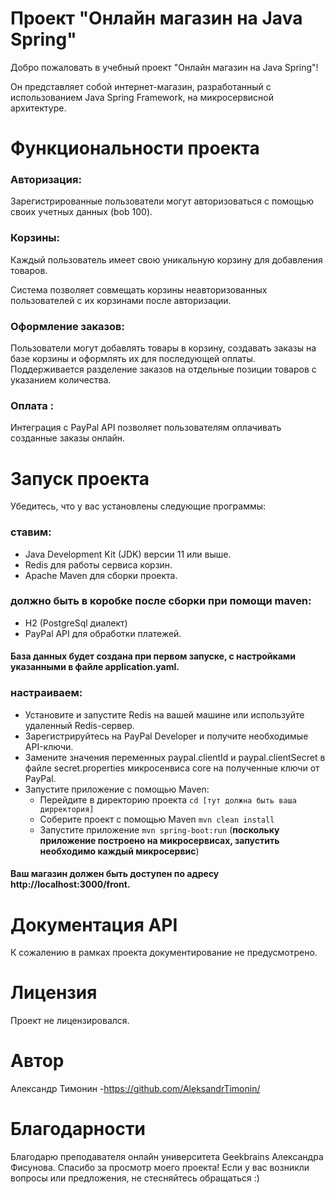 # Проект "Онлайн магазин на Java Spring"

Добро пожаловать в учебный проект "Онлайн магазин на Java Spring"! 

Он представляет собой интернет-магазин, 
разработанный с использованием Java Spring Framework, 
на микросервисной архитектуре.

# Функциональности проекта

### Авторизация:

Зарегистрированные пользователи могут авторизоваться с помощью своих учетных данных (bob 100).

### Корзины:

Каждый пользователь имеет свою уникальную корзину для добавления товаров.

Система позволяет совмещать корзины неавторизованных пользователей с их корзинами после авторизации.

### Оформление заказов:

Пользователи могут добавлять товары в корзину, создавать заказы на базе корзины и оформлять их для последующей оплаты.
Поддерживается разделение заказов на отдельные позиции товаров с указанием количества.

### Оплата :

Интеграция с PayPal API позволяет пользователям оплачивать созданные заказы онлайн.

# Запуск проекта

Убедитесь, что у вас установлены следующие программы:

### ставим:

+ Java Development Kit (JDK) версии 11 или выше.
+ Redis для работы сервиса корзин.
+ Apache Maven для сборки проекта.


### должно быть в коробке после сборки при помощи maven:

+ H2 (PostgreSql диалект) 
+ PayPal API для обработки платежей.

#### База данных будет создана при первом запуске, с настройками указанными в файле application.yaml.

### настраиваем:

+ Установите и запустите Redis на вашей машине или используйте удаленный Redis-сервер.
+ Зарегистрируйтесь на PayPal Developer и получите необходимые API-ключи.
+ Замените значения переменных paypal.clientId и paypal.clientSecret в файле secret.properties микросенвиса core на полученные ключи от PayPal.
+ Запустите приложение с помощью Maven:
  + Перейдите в директорию проекта `cd [тут должна быть ваша дирректория]`
  + Соберите проект с помощью Maven `mvn clean install`
  + Запустите приложение `mvn spring-boot:run` (**поскольку приложение построено на микросервисах, запустить необходимо каждый микросервис**)
    
#### Ваш магазин должен быть доступен по адресу http://localhost:3000/front.

# Документация API

К сожалению в рамках проекта документирование не предусмотрено.

# Лицензия

Проект не лицензировался.

# Автор

Александр Тимонин -https://github.com/AleksandrTimonin/

# Благодарности

Благодарю преподавателя онлайн университета Geekbrains Александра Фисунова.
Спасибо за просмотр моего проекта! 
Если у вас возникли вопросы или предложения, не стесняйтесь обращаться :)

